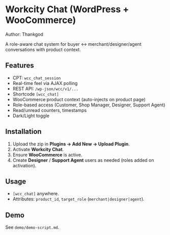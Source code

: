 # Workcity Chat (WordPress + WooCommerce)
Author: Thankgod

A role-aware chat system for buyer ↔ merchant/designer/agent conversations with product context.

## Features
- CPT: `wcc_chat_session`
- Real-time feel via AJAX polling
- REST API: `/wp-json/wcc/v1/...`
- Shortcode `[wcc_chat]`
- WooCommerce product context (auto-injects on product page)
- Role-based access (Customer, Shop Manager, Designer, Support Agent)
- Read/unread counters, timestamps
- Dark/Light toggle

## Installation
1. Upload the zip in **Plugins → Add New → Upload Plugin**.
2. Activate **Workcity Chat**.
3. Ensure **WooCommerce** is active.
4. Create **Designer** / **Support Agent** users as needed (roles added on activation).

## Usage
- `[wcc_chat]` anywhere.
- Attributes: `product_id`, `target_role` (`merchant|designer|agent`).

## Demo
See `demo/demo-script.md`.
